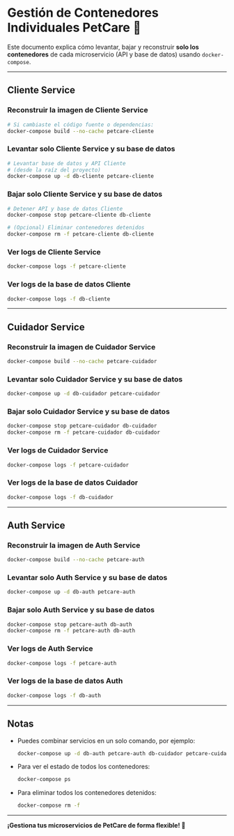 # Gestión de Contenedores Individuales PetCare 🐳

Este documento explica cómo levantar, bajar y reconstruir **solo los contenedores** de cada microservicio (API y base de datos) usando `docker-compose`.

---

## Cliente Service

### Reconstruir la imagen de Cliente Service
```bash
# Si cambiaste el código fuente o dependencias:
docker-compose build --no-cache petcare-cliente
```

### Levantar solo Cliente Service y su base de datos
```bash
# Levantar base de datos y API Cliente
# (desde la raíz del proyecto)
docker-compose up -d db-cliente petcare-cliente
```

### Bajar solo Cliente Service y su base de datos
```bash
# Detener API y base de datos Cliente
docker-compose stop petcare-cliente db-cliente

# (Opcional) Eliminar contenedores detenidos
docker-compose rm -f petcare-cliente db-cliente
```

### Ver logs de Cliente Service
```bash
docker-compose logs -f petcare-cliente
```

### Ver logs de la base de datos Cliente
```bash
docker-compose logs -f db-cliente
```

---

## Cuidador Service

### Reconstruir la imagen de Cuidador Service
```bash
docker-compose build --no-cache petcare-cuidador
```

### Levantar solo Cuidador Service y su base de datos
```bash
docker-compose up -d db-cuidador petcare-cuidador
```

### Bajar solo Cuidador Service y su base de datos
```bash
docker-compose stop petcare-cuidador db-cuidador
docker-compose rm -f petcare-cuidador db-cuidador
```

### Ver logs de Cuidador Service
```bash
docker-compose logs -f petcare-cuidador
```

### Ver logs de la base de datos Cuidador
```bash
docker-compose logs -f db-cuidador
```

---

## Auth Service

### Reconstruir la imagen de Auth Service
```bash
docker-compose build --no-cache petcare-auth
```

### Levantar solo Auth Service y su base de datos
```bash
docker-compose up -d db-auth petcare-auth
```

### Bajar solo Auth Service y su base de datos
```bash
docker-compose stop petcare-auth db-auth
docker-compose rm -f petcare-auth db-auth
```

### Ver logs de Auth Service
```bash
docker-compose logs -f petcare-auth
```

### Ver logs de la base de datos Auth
```bash
docker-compose logs -f db-auth
```

---

## Notas
- Puedes combinar servicios en un solo comando, por ejemplo:
  ```bash
  docker-compose up -d db-auth petcare-auth db-cuidador petcare-cuidador
  ```
- Para ver el estado de todos los contenedores:
  ```bash
  docker-compose ps
  ```
- Para eliminar todos los contenedores detenidos:
  ```bash
  docker-compose rm -f
  ```

---

**¡Gestiona tus microservicios de PetCare de forma flexible! 🐾** 